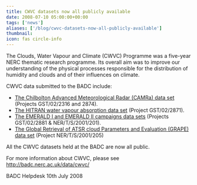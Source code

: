 ```yaml
---
title: CWVC datasets now all publicly available
date: 2008-07-10 05:00:00+00:00
tags: ['news']
aliases: ['/blog/cwvc-datasets-now-all-publicly-available']
thumbnail: 
icon: fas circle-info
---
```

 
 

The Clouds, Water Vapour and Climate (CWVC) Programme was a five-year NERC thematic research programme. Its overall aim was to improve our understanding of the physical processes responsible for the distribution of humidity and clouds and of their influences on climate. 
 
CWVC data submitted to the BADC include:
* [The Chilbolton Advanced Meteorological Radar (CAMRa) data set](/data/cwvc/camra/) (Projects GST/02/2316 and 2874).
* [The HITRAN water vapour absorption data set](/data/cwvc/hitran/) (Project GST/02/2871).
* [The EMERALD I and EMERALD II campaigns data sets](/data/cwvc/emerald/) (Projects GST/02/2881 & NER/T/S/2001/201).
* [The Global Retrieval of ATSR cloud Parameters and Evaluation (GRAPE) data set](/data/grape/) (Project NER/T/S/2001/205)


All the CWVC datasets held at the BADC are now all public.


 


 For more information about CWVC, please see <http://badc.nerc.ac.uk/data/cwvc/>


 
BADC Helpdesk
10th July 2008



